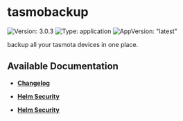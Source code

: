 # tasmobackup

![Version: 3.0.3](https://img.shields.io/badge/Version-3.0.3-informational?style=flat-square) ![Type: application](https://img.shields.io/badge/Type-application-informational?style=flat-square) ![AppVersion: "latest"](https://img.shields.io/badge/AppVersion-"latest"-informational?style=flat-square)

backup all your tasmota devices in one place.

## Available Documentation

- [**Changelog**](CHANGELOG)

- [**Helm Security**](container-security)

- [**Helm Security**](helm-security)

